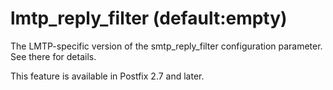 # lmtp_reply_filter (default:empty) 

 The LMTP-specific version of the smtp_reply_filter
configuration parameter.  See there for details. 

 This feature is available in Postfix 2.7 and later. 


